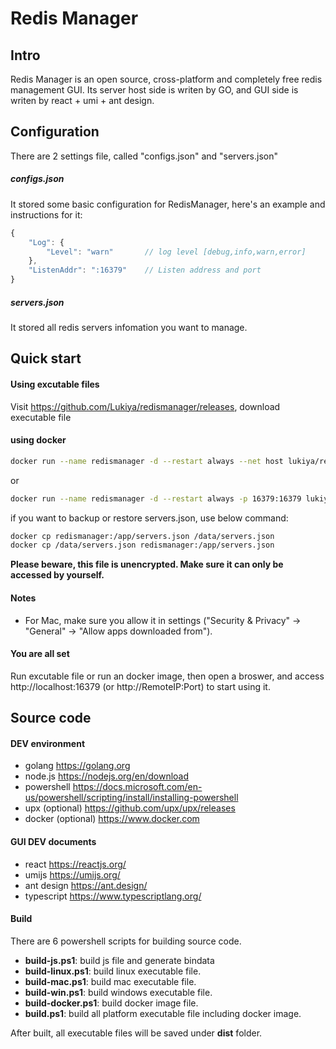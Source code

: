 # Redis Manager
## Intro

Redis Manager is an open source, cross-platform and completely free redis management GUI. Its server host side is writen by GO, and GUI side is writen by react + umi + ant design.
## Configuration
There are 2 settings file, called "configs.json" and "servers.json"
##### configs.json
It stored some basic configuration for RedisManager, here's an example and instructions for it:
``` javascript
{
    "Log": {
        "Level": "warn"       // log level [debug,info,warn,error]
    },
    "ListenAddr": ":16379"    // Listen address and port
}
```

##### servers.json
It stored all redis servers infomation you want to manage.

## Quick start
#### Using excutable files
Visit https://github.com/Lukiya/redismanager/releases, download executable file
#### using docker
``` bash
docker run --name redismanager -d --restart always --net host lukiya/redismanager
```
or
``` bash
docker run --name redismanager -d --restart always -p 16379:16379 lukiya/redismanager
```
if you want to backup or restore servers.json, use below command:
``` bash
docker cp redismanager:/app/servers.json /data/servers.json
docker cp /data/servers.json redismanager:/app/servers.json
```
**Please beware, this file is unencrypted. Make sure it can only be accessed by yourself.**
#### Notes
* For Mac, make sure you allow it in settings ("Security & Privacy" -> "General" -> "Allow apps downloaded from").
#### You are all set
Run excutable file or run an docker image, then open a broswer, and access http://localhost:16379 (or http://RemoteIP:Port) to start using it.


## Source code
#### DEV environment
* golang https://golang.org
* node.js https://nodejs.org/en/download
* powershell https://docs.microsoft.com/en-us/powershell/scripting/install/installing-powershell
* upx (optional) https://github.com/upx/upx/releases
* docker (optional) https://www.docker.com
#### GUI DEV documents
* react https://reactjs.org/
* umijs https://umijs.org/
* ant design https://ant.design/
* typescript https://www.typescriptlang.org/
#### Build
There are 6 powershell scripts for building source code.
* **build-js.ps1**: build js file and generate bindata
* **build-linux.ps1**: build linux executable file.
* **build-mac.ps1**: build mac executable file.
* **build-win.ps1**: build windows executable file.
* **build-docker.ps1**: build docker image file.
* **build.ps1**: build all platform executable file including docker image.

After built, all executable files will be saved under **dist** folder.
